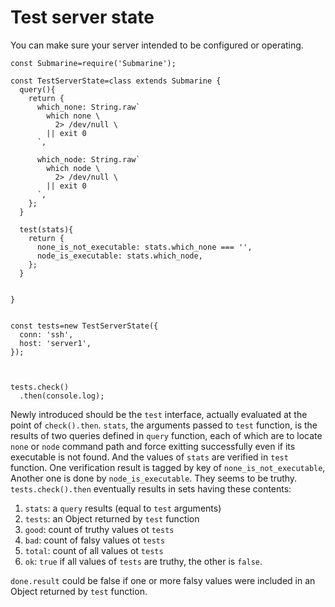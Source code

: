 # Test server state

You can make sure your server intended to be configured or operating.

```
const Submarine=require('Submarine');

const TestServerState=class extends Submarine {
  query(){
    return {
      which_none: String.raw`
        which none \
          2> /dev/null \
        || exit 0
      `,

      which_node: String.raw`
        which node \
          2> /dev/null \
        || exit 0
      `,
    };
  }

  test(stats){
    return {
      none_is_not_executable: stats.which_none === '',
      node_is_executable: stats.which_node,
    };
  }
 

}


const tests=new TestServerState({
  conn: 'ssh',
  host: 'server1',
});
    


tests.check()
  .then(console.log);
```

Newly introduced should be the `test` interface, actually evaluated at the point of `check().then`. `stats`, the arguments passed to `test` function, is the results of two queries defined in `query` function, each of which are to locate `none` or `node` command path and force exitting successfully even if its executable is not found. And the values of `stats` are verified in `test` function. One verification result is tagged by key of `none_is_not_executable`, Another one is done by `node_is_executable`. They seems to be truthy. `tests.check().then` eventually results in sets having these contents:

1. `stats`: a `query` results (equal to `test` arguments)
2. `tests`: an Object returned by `test` function
3. `good`: count of truthy values ot `tests`
4. `bad`: count of falsy values ot `tests`
5. `total`: count of all values ot `tests`
6. `ok`: `true` if all values of `tests` are truthy, the other is `false`.

`done.result` could be false if one or more falsy values were included in an Object returned by `test` function.



